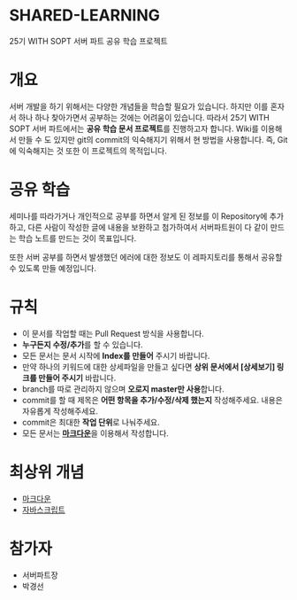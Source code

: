 # SHARED-LEARNING
25기 WITH SOPT 서버 파트 공유 학습 프로젝트

# 개요

서버 개발을 하기 위해서는 다양한 개념들을 학습할 필요가 있습니다.
하지만 이를 혼자서 하나 하나 찾아가면서 공부하는 것에는 어려움이 있습니다.
따라서 25기 WITH SOPT 서버 파트에서는 **공유 학습 문서 프로젝트**를 진행하고자 합니다.
Wiki를 이용해서 만들 수 도 있지만 git의 commit의 익숙해지기 위해서 현 방법을 사용합니다.
즉, Git에 익숙해지는 것 또한 이 프로젝트의 목적입니다.

# 공유 학습

세미나를 따라가거나 개인적으로 공부를 하면서 알게 된 정보를 이 Repository에 추가하고,
다른 사람이 작성한 글에 내용을 보완하고 첨가하여서 서버파트원이 다 같이 만드는 학습 노트를 만드는 것이 목표입니다.

또한 서버 공부를 하면서 발생했던 에러에 대한 정보도 이 레파지토리를 통해서 공유할 수 있도록 만들 예정입니다.

# 규칙

- 이 문서를 작업할 때는 Pull Request 방식을 사용합니다.
- **누구든지 수정/추가**를 할 수 있습니다.
- 모든 문서는 문서 시작에 **Index를 만들어** 주시기 바랍니다.
- 만약 하나의 키워드에 대한 상세파일을 만들고 싶다면 **상위 문서에서 [상세보기] 링크를 만들어 주시기** 바랍니다.
- branch를 따로 관리하지 않으며 **오로지 master만 사용**합니다.
- commit를 할 때 제목은 **어떤 항목을 추가/수정/삭제 했는지** 작성해주세요. 내용은 자유롭게 작성해주세요.
- commit은 최대한 **작업 단위**로 나눠주세요.
- 모든 문서는 [**마크다운**](https://github.com/WITH-SOPT-SERVER/SHARED-LEARNING/blob/master/MarkDown.md)을 이용해서 작성합니다.

# 최상위 개념

- [마크다운](https://github.com/WITH-SOPT-SERVER/SHARED-LEARNING/blob/master/MarkDown.md)
- [자바스크립트](https://github.com/WITH-SOPT-SERVER/SHARED-LEARNING/blob/master/Javascript.md)

# 참가자

- 서버파트장
- 박경선
